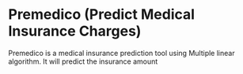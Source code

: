 # Premedico (Predict Medical Insurance Charges)
Premedico is a medical insurance prediction tool using Multiple linear algorithm. It will predict the insurance amount
